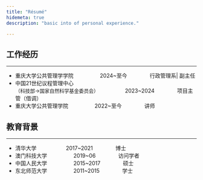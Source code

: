 ```yaml
---
title: "Résumé"
hidemeta: true
description: "basic into of personal experience."

---
```


## 工作经历

---

* 重庆大学公共管理学学院&emsp;&emsp;&emsp;&emsp;&emsp;2024~至今&emsp;&emsp;&emsp;&emsp; 行政管理系| 副主任
* 中国21世纪议程管理中心<br><font size=2>（科技部→国家自然科学基金委员会）</font>&emsp;&emsp;&emsp;&emsp;&emsp;2023~2024&emsp;&emsp;&emsp;&emsp; 项目主管（借调）
* 重庆大学公共管理学院&emsp;&emsp;&emsp;&emsp;&emsp;2022~至今&emsp;&emsp;&emsp;&emsp; 讲师

### <!--2024.03 - 至今-->

<!--**重庆大学**  
公共管理学院 - 行政管理系-->
<!--*副系主任*-->  



### <!--2023.02 - 2024.03-->

<!--**中国21世纪议程管理中心（科技部→国家自然科学基金委员会）**  
计划协调与信息处 - 项目主管-->
<!--*借调*-->  



### <!--2022.01 - 至今-->

<!--**重庆大学**  
公共管理学院 - 行政管理系-->
<!--*讲师*-->  



## 教育背景

---

* 清华大学       &emsp;&emsp; &emsp;&emsp;&emsp;2017~2021&emsp;&emsp;&emsp;&emsp; 博士
* 澳门科技大学&emsp;&emsp;&emsp;&emsp;&emsp;2019~06&emsp;&emsp;&emsp;&emsp; 访问学者
* 中国人民大学&emsp;&emsp;&emsp;&emsp;&emsp;2015~2017&emsp;&emsp;&emsp;&emsp; 硕士
* 东北师范大学&emsp;&emsp;&emsp;&emsp;&emsp;2011~2015&emsp;&emsp;&emsp;&emsp; 学士

### <!--2017.09 - 2021.10-->

<!--**清华大学**  
*博士*  
社会科学学院 - 政治学-->



### <!--2019.06-->

<!--**澳门科技大学**  
*访问学者*  
商学院 - 可持续发展研究所-->



### <!--2015.09 - 2017.06-->

<!--**中国人民大学**  
*硕士*  
国际关系学院 - 世界社会主义研究所-->



### <!--2011.09 - 2015.06-->

<!--**东北师范大学**  
*学士*  
政法学院 - 国际政治专业-->
